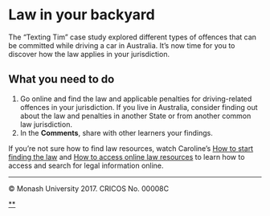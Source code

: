 # Law in your backyard

The “Texting Tim” case study explored different types of offences that can be committed while driving a car in Australia. It’s now time for you to discover how the law applies in your jurisdiction.

## What you need to do

1. Go online and find the law and applicable penalties for driving-related offences in your jurisdiction. If you live in Australia, consider finding out about the law and penalties in another State or from another common law jurisdiction.
2. In the **Comments**, share with other learners your findings.

If you’re not sure how to find law resources, watch Caroline’s [How to start finding the law](https://www.futurelearn.com/courses/law-for-non-lawyers/3/steps/177718) and [How to access online law resources](https://www.futurelearn.com/courses/law-for-non-lawyers/3/steps/177719) to learn how to access and search for legal information online.

------

© Monash University 2017. CRICOS No. 00008C

[**](https://www.futurelearn.com/courses/law-for-non-lawyers/3/steps/177743#fl-comments)
